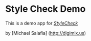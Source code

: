 # Style Check Demo 

This is a demo app for [*StyleCheck*](http://stylecheck.us)

by [Michael Salafia] (http://digimix.us)